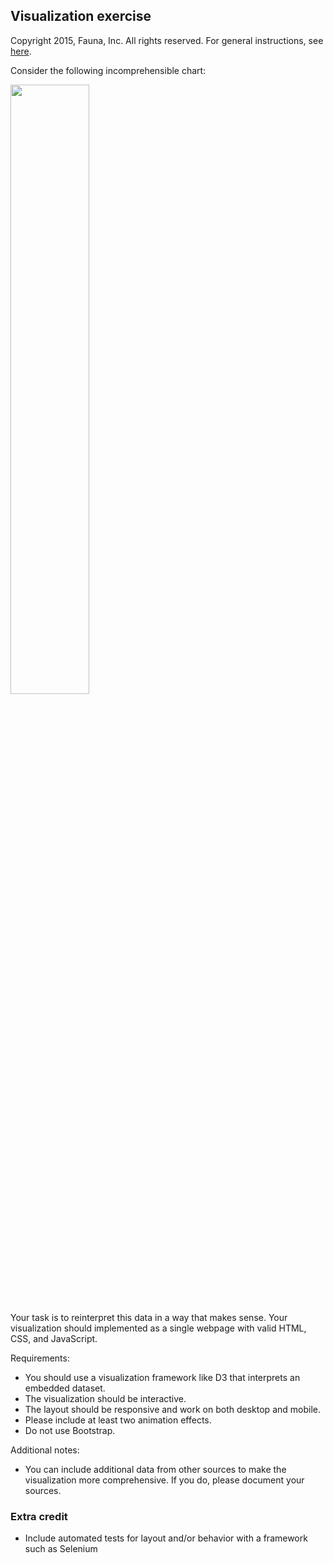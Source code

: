 
## Visualization exercise

Copyright 2015, Fauna, Inc. All rights reserved. For general instructions, see [here](https://github.com/faunadb/exercises/blob/master/README.md).

Consider the following incomprehensible chart:

<img src="https://raw.githubusercontent.com/faunadb/exercises/master/viz.jpg" width="50%">

Your task is to reinterpret this data in a way that makes sense. Your visualization should implemented as a single webpage with valid HTML, CSS, and JavaScript.

Requirements:

  - You should use a visualization framework like D3 that interprets an embedded dataset.
  - The visualization should be interactive.
  - The layout should be responsive and work on both desktop and mobile.
  - Please include at least two animation effects.
  - Do not use Bootstrap.

Additional notes:

  - You can include additional data from other sources to make the visualization more comprehensive. If you do, please document your sources.

### Extra credit

 * Include automated tests for layout and/or behavior with a framework such as Selenium
